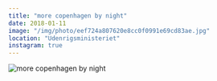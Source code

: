 ```yaml
---
title: "more copenhagen by night"
date: 2018-01-11
image: "/img/photo/eef724a807620e8cc0f0991e69cd83ae.jpg"
location: "Udenrigsministeriet"
instagram: true
---
```


![more copenhagen by night](/img/photo/eef724a807620e8cc0f0991e69cd83ae.jpg)
